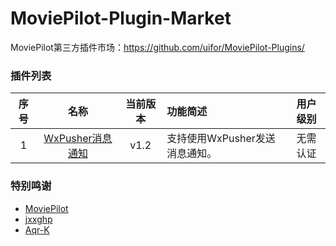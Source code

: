 # MoviePilot-Plugin-Market

MoviePilot第三方插件市场：https://github.com/uifor/MoviePilot-Plugins/

### 插件列表

| 序号 |                名称                | 当前版本 | 功能简述                                         | 用户级别 |
|:--:|:--------------------------------:|:----:|:---------------------------------------------|:----:|
| 1  |  [WxPusher消息通知](/docs/WxPusherMsg.md)  | v1.2 | 支持使用WxPusher发送消息通知。                           | 无需认证 |


### 特别鸣谢
- [MoviePilot](https://github.com/jxxghp/MoviePilot)
- [jxxghp](https://github.com/jxxghp)
- [Aqr-K](https://github.com/Aqr-K/Moviepilot-Plugins)
